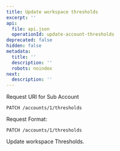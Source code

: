 ```yaml
---
title: Update workspace thresholds
excerpt: ''
api:
  file: api.json
  operationId: update-account-thresholds
deprecated: false
hidden: false
metadata:
  title: ''
  description: ''
  robots: noindex
next:
  description: ''
---
```

Request URI for Sub Account

```
PATCH /accounts/1/thresholds
```

Request Format: 

```
PATCH /accounts/1/thresholds
```

Update workspace Thresholds.